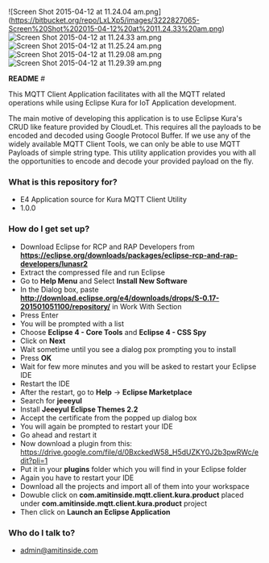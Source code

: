 []()![Screen Shot 2015-04-12 at 11.24.04 am.png]
(https://bitbucket.org/repo/LxLXp5/images/3222827065-Screen%20Shot%202015-04-12%20at%2011.24.33%20am.png)
![Screen Shot 2015-04-12 at 11.24.33 am.png](https://bitbucket.org/repo/LxLXp5/images/1029759634-Screen%20Shot%202015-04-12%20at%2011.24.04%20am.png)
![Screen Shot 2015-04-12 at 11.25.24 am.png](https://bitbucket.org/repo/LxLXp5/images/1295677033-Screen%20Shot%202015-04-12%20at%2011.25.24%20am.png)
![Screen Shot 2015-04-12 at 11.29.08 am.png](https://bitbucket.org/repo/LxLXp5/images/1682449182-Screen%20Shot%202015-04-12%20at%2011.29.08%20am.png)
![Screen Shot 2015-04-12 at 11.29.39 am.png](https://bitbucket.org/repo/LxLXp5/images/2175841820-Screen%20Shot%202015-04-12%20at%2011.29.39%20am.png)

**README** #

This MQTT Client Application facilitates with all the MQTT related operations while using Eclipse Kura for IoT Application development.

The main motive of developing this application is to use Eclipse Kura's CRUD like feature provided by CloudLet. This requires all the payloads to be encoded and decoded using Google Protocol Buffer. If we use any of the widely available MQTT Client Tools, we can only be able to use MQTT Payloads of simple string type. This utility application provides you with all the opportunities to encode and decode your provided payload on the fly.

### **What is this repository for?** ###

* E4 Application source for Kura MQTT Client Utility
* 1.0.0

### **How do I get set up?** ###

* Download Eclipse for RCP and RAP Developers from **https://eclipse.org/downloads/packages/eclipse-rcp-and-rap-developers/lunasr2**
* Extract the compressed file and run Eclipse
* Go to **Help Menu** and Select **Install New Software**
* In the Dialog box, paste **http://download.eclipse.org/e4/downloads/drops/S-0.17-201501051100/repository/** in Work With Section
* Press Enter
* You will be prompted with a list
* Choose **Eclipse 4 - Core Tools** and **Eclipse 4 - CSS Spy**
* Click on **Next**
* Wait sometime until you see a dialog pox prompting you to install
* Press **OK**
* Wait for few more minutes and you will be asked to restart your Eclipse IDE
* Restart the IDE
* After the restart, go to **Help** -> **Eclipse Marketplace**
* Search for **jeeeyul**
* Install **Jeeeyul Eclipse Themes 2.2**
* Accept the certificate from the popped up dialog box
* You will again be prompted to restart your IDE
* Go ahead and restart it
* Now download a plugin from this: https://drive.google.com/file/d/0BxckedW58_H5dUZKY0J2b3pwRWc/edit?pli=1
* Put it in your **plugins** folder which you will find in your Eclipse folder
* Again you have to restart your IDE
* Download all the projects and import all of them into your workspace
* Dowuble click on **com.amitinside.mqtt.client.kura.product** placed under **com.amitinside.mqtt.client.kura.product** project
* Then click on **Launch an Eclipse Application**

### **Who do I talk to?** ###

* admin@amitinside.com